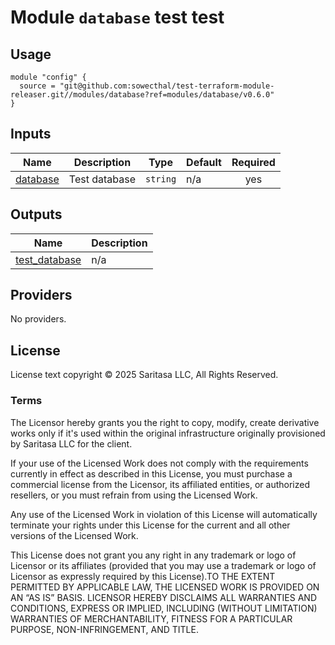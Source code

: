 <!-- BEGIN_TF_DOCS -->
# Module `database` test test

## Usage

```hcl
module "config" {
  source = "git@github.com:sowecthal/test-terraform-module-releaser.git//modules/database?ref=modules/database/v0.6.0"
}
```

## Inputs

| Name | Description | Type | Default | Required |
|------|-------------|------|---------|:--------:|
| <a name="input_database"></a> [database](#input\_database) | Test database | `string` | n/a | yes |

## Outputs

| Name | Description |
|------|-------------|
| <a name="output_test_database"></a> [test\_database](#output\_test\_database) | n/a |

## Providers

No providers.

## License

License text copyright © 2025 Saritasa LLC, All Rights Reserved.

### Terms

The Licensor hereby grants you the right to copy, modify, create derivative works only if it's used within the original infrastructure originally provisioned by Saritasa LLC for the client.

If your use of the Licensed Work does not comply with the requirements currently in effect as described in this License, you must purchase a commercial license from the Licensor, its affiliated entities, or authorized resellers, or you must refrain from using the Licensed Work.

Any use of the Licensed Work in violation of this License will automatically terminate your rights under this License for the current and all other versions of the Licensed Work.

This License does not grant you any right in any trademark or logo of Licensor or its affiliates (provided that you may use a trademark or logo of Licensor as expressly required by this License).TO THE EXTENT PERMITTED BY APPLICABLE LAW, THE LICENSED WORK IS PROVIDED ON AN “AS IS” BASIS. LICENSOR HEREBY DISCLAIMS ALL WARRANTIES AND CONDITIONS, EXPRESS OR IMPLIED, INCLUDING (WITHOUT LIMITATION) WARRANTIES OF MERCHANTABILITY, FITNESS FOR A PARTICULAR PURPOSE, NON-INFRINGEMENT, AND TITLE.

<!-- END_TF_DOCS -->
